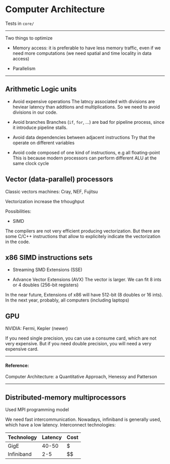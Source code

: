 # Computer Architecture

Tests in `core/`

***********

Two things to optimize

* Memory access: it is preferable to have less memory traffic, even if we need more computations (we need spatial and time locality in data access)

* Parallelism


*************

## Arithmetic Logic units

* Avoid expensive operations
The latncy associated with divisions are heviear latency than addtions and multiplications. So we need to avoid divisions in our code.

* Avoid branches
Branches (`if`, `for`, ...) are bad for pipeline process, since it introduce pipeline stalls.

* Avoid data dependencies between adjacent instructions
Try that the operate on different variables

* Avoid code composed of one kind of instructions, e.g all floating-point
This is because modern processors can perform different ALU at the same clock cycle

## Vector (data-parallel) processors
Classic vectors machines: Cray, NEF, Fujitsu

Vectorization increase the trhoughput

Possibilities:
* SIMD

The compilers are not very efficient producing vectorization. But there are some C/C++ instructions that
allow to explicitely indicate the vectorization in the code.


## x86 SIMD instructions sets

* Streaming SMD Extensions (SSE)

* Advance Vector Extensions (AVX)
The vector is larger. We can fit 8 ints or 4 doubles (256-bit registers)

In the near future, Extensions of x86 will have 512-bit (8 doubles or 16 ints). In the next year, probably, all computers (including laptops)


## GPU
NVIDIA: Fermi, Kepler (newer)

If you need single precision, you can use a consume card, which are not very expensive. But if
you need double precision, you will need a very expensive card.

---------------
#### Reference:
Computer Architecture: a Quantitative Approach, Henessy and Patterson

----------------

## Distributed-memory multiprocessors
Used MPI programming model

We need fast intercommunication. Nowadays, infiniband is generally used, which have a low latency. Interconnect technologies:

| Technology   |Latency| Cost |
|--------------|-------|------|
| GigE         | 40-50 |  $   |
| Infiniband   | 2-5   |  $$  |




